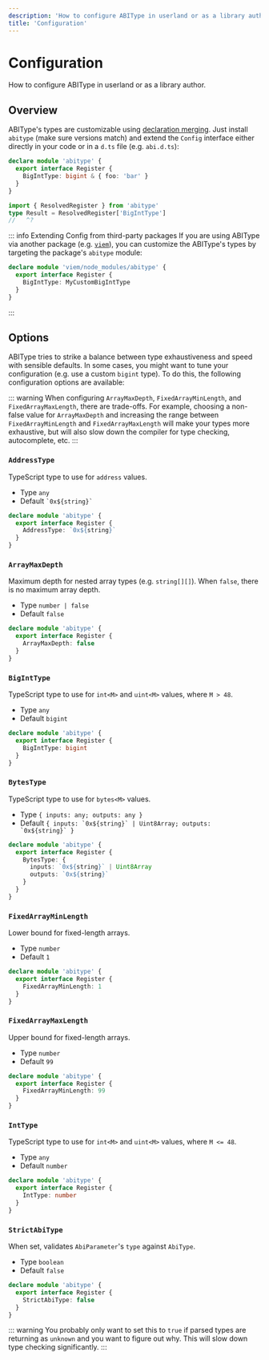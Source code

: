 ```yaml
---
description: 'How to configure ABIType in userland or as a library author.'
title: 'Configuration'
---
```


# Configuration

How to configure ABIType in userland or as a library author.

## Overview

ABIType's types are customizable using [declaration merging](https://www.typescriptlang.org/docs/handbook/declaration-merging.html). Just install `abitype` (make sure versions match) and extend the `Config` interface either directly in your code or in a `d.ts` file (e.g. `abi.d.ts`):

```ts twoslash
declare module 'abitype' {
  export interface Register {
    BigIntType: bigint & { foo: 'bar' }
  }
}

import { ResolvedRegister } from 'abitype'
type Result = ResolvedRegister['BigIntType']
//   ^?
```

::: info Extending Config from third-party packages
If you are using ABIType via another package (e.g. [`viem`](https://viem.sh)), you can customize the ABIType's types by targeting the package's `abitype` module:

```ts
declare module 'viem/node_modules/abitype' {
  export interface Register {
    BigIntType: MyCustomBigIntType
  }
}
```
:::

## Options

ABIType tries to strike a balance between type exhaustiveness and speed with sensible defaults. In some cases, you might want to tune your configuration (e.g. use a custom `bigint` type). To do this, the following configuration options are available:

::: warning
When configuring `ArrayMaxDepth`, `FixedArrayMinLength`, and `FixedArrayMaxLength`, there are trade-offs. For example, choosing a non-false value for `ArrayMaxDepth` and increasing the range between `FixedArrayMinLength` and `FixedArrayMaxLength` will make your types more exhaustive, but will also slow down the compiler for type checking, autocomplete, etc.
:::

### `AddressType`

TypeScript type to use for `address` values.

- Type `any`
- Default `` `0x${string}` ``

```ts twoslash
declare module 'abitype' {
  export interface Register {
    AddressType: `0x${string}`
  }
}
```

### `ArrayMaxDepth`

Maximum depth for nested array types (e.g. `string[][]`). When `false`, there is no maximum array depth.

- Type `number | false`
- Default `false`

```ts twoslash
declare module 'abitype' {
  export interface Register {
    ArrayMaxDepth: false
  }
}
```

### `BigIntType`

TypeScript type to use for `int<M>` and `uint<M>` values, where `M > 48`.

- Type `any`
- Default `bigint`

```ts twoslash
declare module 'abitype' {
  export interface Register {
    BigIntType: bigint
  }
}
```

### `BytesType`

TypeScript type to use for `bytes<M>` values.

- Type `{ inputs: any; outputs: any }`
- Default `` { inputs: `0x${string}` | Uint8Array; outputs: `0x${string}` } ``

```ts twoslash
declare module 'abitype' {
  export interface Register {
    BytesType: {
      inputs: `0x${string}` | Uint8Array
      outputs: `0x${string}`
    }
  }
}
```

### `FixedArrayMinLength`

Lower bound for fixed-length arrays.

- Type `number`
- Default `1`

```ts twoslash
declare module 'abitype' {
  export interface Register {
    FixedArrayMinLength: 1
  }
}
```

### `FixedArrayMaxLength`

Upper bound for fixed-length arrays.

- Type `number`
- Default `99`

```ts twoslash
declare module 'abitype' {
  export interface Register {
    FixedArrayMinLength: 99
  }
}
```

### `IntType`

TypeScript type to use for `int<M>` and `uint<M>` values, where `M <= 48`.

- Type `any`
- Default `number`

```ts twoslash
declare module 'abitype' {
  export interface Register {
    IntType: number
  }
}
```

### `StrictAbiType`

When set, validates `AbiParameter`'s `type` against `AbiType`.

- Type `boolean`
- Default `false`

```ts twoslash
declare module 'abitype' {
  export interface Register {
    StrictAbiType: false
  }
}
```

::: warning
You probably only want to set this to `true` if parsed types are returning as `unknown` and you want to figure out why. This will slow down type checking significantly.
:::
